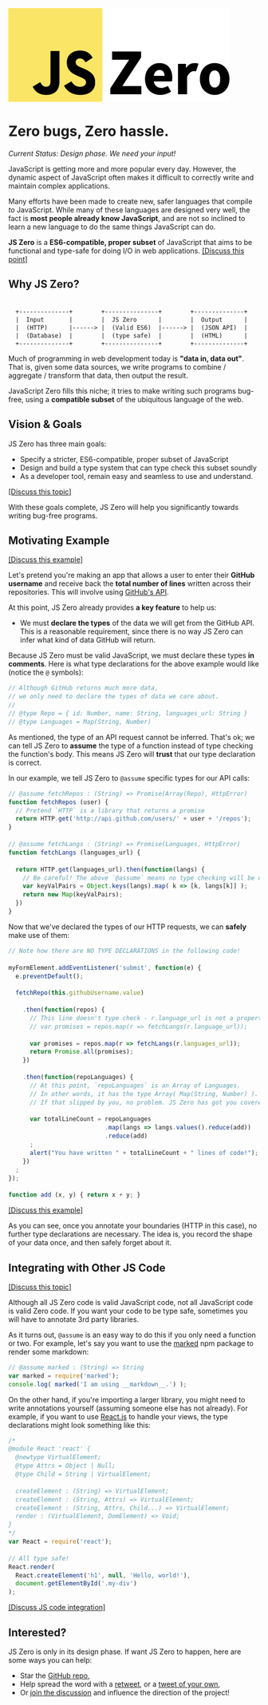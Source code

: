 ![JS Zero](img/logo-medium.png)

# Zero bugs, Zero hassle.

*Current Status: Design phase. We need your input!*

JavaScript is getting more and more popular every day. However, the dynamic aspect of JavaScript often makes it difficult to correctly write and maintain complex applications.

Many efforts have been made to create new, safer languages that compile *to* JavaScript. While many of these languages are designed very well, the fact is **most people already know JavaScript**, and are not so inclined to learn a new language to do the same things JavaScript can do.

**JS Zero** is a **ES6-compatible, proper subset** of JavaScript that aims to be functional and type-safe for doing I/O in web applications. [[Discuss this point]](http://discuss.js-zero.com/t/a-type-safe-subset-of-es6/13)

## Why JS Zero?

```text

  +--------------+        +---------------+        +--------------+
  |  Input       |        |  JS Zero      |        |  Output      |
  |  (HTTP)      |------> |  (Valid ES6)  |------> |  (JSON API)  |
  |  (Database)  |        |  (type safe)  |        |  (HTML)      |
  +--------------+        +---------------+        +--------------+

```

Much of programming in web development today is **"data in, data out"**. That is, given some data sources, we write programs to combine / aggregate / transform that data, then output the result.

JavaScript Zero fills this niche; it tries to make writing such programs bug-free, using a **compatible subset** of the ubiquitous language of the web.

## Vision & Goals


JS Zero has three main goals:

- Specify a stricter, ES6-compatible, proper subset of JavaScript
- Design and build a type system that can type check this subset soundly
- As a developer tool, remain easy and seamless to use and understand.

[[Discuss this topic]](http://discuss.js-zero.com/t/a-type-safe-subset-of-es6/13)

With these goals complete, JS Zero will help you significantly towards writing bug-free programs.


## Motivating Example

[[Discuss this example]](http://discuss.js-zero.com/t/main-motivating-example/14)

Let's pretend you're making an app that allows a user to enter their **GitHub username** and receive back the **total number of lines** written across their repositories. This will involve using [GitHub's API](https://developer.github.com/v3/).

At this point, JS Zero already provides **a key feature** to help us:

- We must **declare the types** of the data we will get from the GitHub API. This is a reasonable requirement, since there is no way JS Zero can infer what kind of data GitHub will return.

Because JS Zero must be valid JavaScript, we must declare these types **in comments**. Here is what type declarations for the above example would like (notice the `@` symbols):

```javascript
// Although GitHub returns much more data,
// we only need to declare the types of data we care about.
//
// @type Repo = { id: Number, name: String, languages_url: String }
// @type Languages = Map(String, Number)
```

As mentioned, the type of an API request cannot be inferred. That's ok; we can tell JS Zero to **assume** the type of a function instead of type checking the function's body. This means JS Zero will **trust** that our type declaration is correct.

In our example, we tell JS Zero to `@assume` specific types for our API calls:

```javascript
// @assume fetchRepos : (String) => Promise(Array(Repo), HttpError)
function fetchRepos (user) {
  // Pretend `HTTP` is a library that returns a promise
  return HTTP.get('http://api.github.com/users/' + user + '/repos');
}

// @assume fetchLangs : (String) => Promise(Languages, HttpError)
function fetchLangs (languages_url) {

  return HTTP.get(languages_url).then(function(langs) {
    // Be careful! The above `@assume` means no type checking will be done for this code.
    var keyValPairs = Object.keys(langs).map( k => [k, langs[k]] );
    return new Map(keyValPairs);
  })
}
```

Now that we've declared the types of our HTTP requests, we can **safely** make use of them:

```javascript
// Note how there are NO TYPE DECLARATIONS in the following code!

myFormElement.addEventListener('submit', function(e) {
  e.preventDefault();

  fetchRepo(this.githubUsername.value)

    .then(function(repos) {
      // This line doesn't type check - r.language_url is not a property!
      // var promises = repos.map(r => fetchLangs(r.language_url));

      var promises = repos.map(r => fetchLangs(r.languages_url));
      return Promise.all(promises);
    })

    .then(function(repoLanguages) {
      // At this point, `repoLanguages` is an Array of Languages.
      // In other words, it has the type Array( Map(String, Number) ).
      // If that slipped by you, no problem. JS Zero has got you covered.

      var totalLineCount = repoLanguages
                           .map(langs => langs.values().reduce(add))
                           .reduce(add)
      ;
      alert("You have written " + totalLineCount + " lines of code!");
    })
  ;
});

function add (x, y) { return x + y; }
```

[[Discuss this example]](http://discuss.js-zero.com/t/main-motivating-example/14)

As you can see, once you annotate your boundaries (HTTP in this case), no further type declarations are necessary. The idea is, you record the shape of your data once, and then safely forget about it.

## Integrating with Other JS Code

[[Discuss this topic]](http://discuss.js-zero.com/t/integrating-with-other-javascript-code/15)

Although all JS Zero code is valid JavaScript code, not all JavaScript code is valid Zero code. If you want your code to be type safe, sometimes you will have to annotate 3rd party libraries.


As it turns out, `@assume` is an easy way to do this if you only need a function or two. For example, let's say you want to use the [marked](https://github.com/chjj/marked) npm package to render some markdown:

```javascript
// @assume marked : (String) => String
var marked = require('marked');
console.log( marked('I am using __markdown__.') );
```

On the other hand, if you're importing a larger library, you might need to write annotations yourself (assuming someone else has not already). For example, if you want to use [React.js](http://facebook.github.io/react/index.html) to handle your views, the type declarations might look something like this:

```javascript
/*
@module React 'react' {
  @newtype VirtualElement;
  @type Attrs = Object | Null;
  @type Child = String | VirtualElement;

  createElement : (String) => VirtualElement;
  createElement : (String, Attrs) => VirtualElement;
  createElement : (String, Attrs, Child...) => VirtualElement;
  render : (VirtualElement, DomElement) => Void;
}
*/
var React = require('react');

// All type safe!
React.render(
  React.createElement('h1', null, 'Hello, world!'),
  document.getElementById('.my-div')
);
```

[[Discuss JS code integration]](http://discuss.js-zero.com/t/integrating-with-other-javascript-code/15)

## Interested?

JS Zero is only in its design phase. If want JS Zero to happen, here are some ways you can help:

- Star the [GitHub repo](https://github.com/js-zero/docs),
- Help spread the word with a [retweet](https://twitter.com/mindeavor/status/642722237452152832), or a [tweet of your own](https://twitter.com/intent/tweet?text=Help%20build%20a%20safer%20JavaScript%20with%20JS%20Zero!%20http%3A%2F%2Fjs-zero.com%2F),
- Or [join the discussion](http://discuss.js-zero.com/) and influence the direction of the project!
